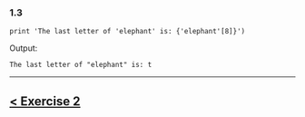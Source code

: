 
### **1.3**

    print 'The last letter of 'elephant' is: {'elephant'[8]}')

Output: 

    The last letter of "elephant" is: t

---

## [< Exercise 2](exercise_2.md)